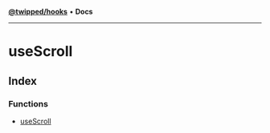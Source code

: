 [**@twipped/hooks**](../README.md) • **Docs**

***

# useScroll

## Index

### Functions

- [useScroll](functions/useScroll.md)
